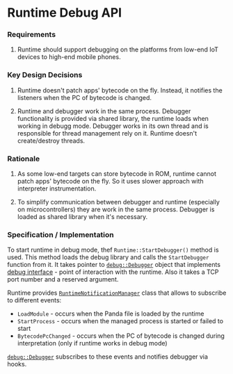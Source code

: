 # Runtime Debug API

### Requirements

1. Runtime should support debugging on the platforms from low-end IoT devices to high-end mobile phones.

### Key Design Decisions

1. Runtime doesn't patch apps' bytecode on the fly. Instead, it notifies the listeners when the PC of bytecode is changed.

1. Runtime and debugger work in the same process. Debugger functionality is provided via shared library, the runtime loads when working in debugg mode. Debugger works in its own thread and is responsible for thread management rely on it. Runtime doesn't create/destroy threads.

### Rationale

1. As some low-end targets can store bytecode in ROM, runtime cannot patch apps' bytecode on the fly. So it uses slower approach with interpreter instrumentation.

1. To simplify communication between debugger and runtime (especially on microcontrollers) they are work in the same process. Debugger is loaded as shared library when it's necessary.

### Specification / Implementation

To start runtime in debug mode, thef `Runtime::StartDebugger()` method is used. This method loads the debug library and calls the `StartDebugger` function from it. It takes pointer to [`debug::Debugger`](../runtime/tooling/debugger.h) object that implements [debug interface](../runtime/include/tooling/debug_interface.h) - point of interaction with the runtime.
Also it takes a TCP port number and a reserved argument.

Runtime provides [`RuntimeNotificationManager`](../runtime/include/runtime_notification.h) class that allows to subscribe to different events:
* `LoadModule` - occurs when the Panda file is loaded by the runtime
* `StartProcess` - occurs when the managed process is started or failed to start
* `BytecodePcChanged` - occurs when the PC of bytecode is changed during interpretation (only if runtime works in debug mode)

[`debug::Debugger`](../runtime/tooling/debugger.h) subscribes to these events and notifies debugger via hooks.
